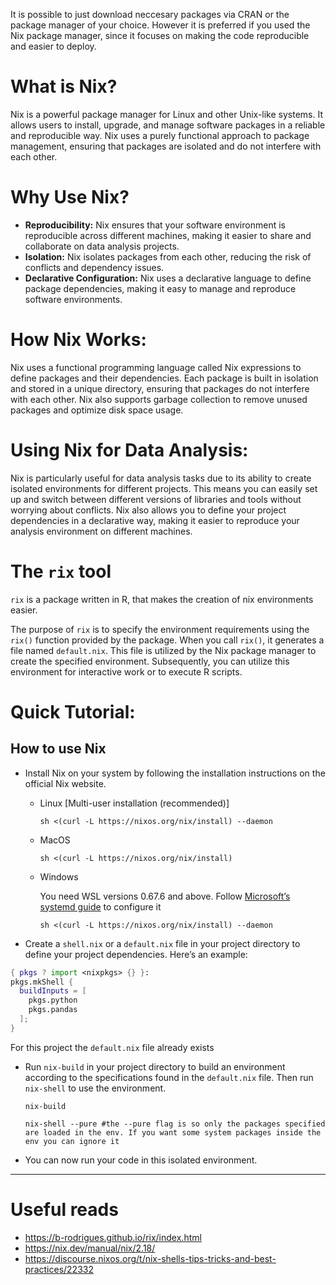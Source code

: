 

It is possible to just download neccesary packages via CRAN or the package manager of your choice. However it is preferred if you used the Nix package manager, since it focuses on making the code reproducible and easier to deploy.

# What is Nix?

Nix is a powerful package manager for Linux and other Unix-like systems. It allows users to install, upgrade, and manage software packages in a reliable and reproducible way. Nix uses a purely functional approach to package management, ensuring that packages are isolated and do not interfere with each other.

# Why Use Nix?

- **Reproducibility:** Nix ensures that your software environment is reproducible across different machines, making it easier to share and collaborate on data analysis projects.
- **Isolation:** Nix isolates packages from each other, reducing the risk of conflicts and dependency issues.
- **Declarative Configuration:** Nix uses a declarative language to define package dependencies, making it easy to manage and reproduce software environments.

# How Nix Works:

Nix uses a functional programming language called Nix expressions to define packages and their dependencies. Each package is built in isolation and stored in a unique directory, ensuring that packages do not interfere with each other. Nix also supports garbage collection to remove unused packages and optimize disk space usage.

# Using Nix for Data Analysis:

Nix is particularly useful for data analysis tasks due to its ability to create isolated environments for different projects. This means you can easily set up and switch between different versions of libraries and tools without worrying about conflicts. Nix also allows you to define your project dependencies in a declarative way, making it easier to reproduce your analysis environment on different machines.

# The `rix` tool

`rix` is a package written in R, that makes the creation of nix environments easier.

The purpose of `rix` is to specify the environment requirements using the `rix()` function provided by the package. When you call `rix()`, it generates a file named `default.nix`. This file is utilized by the Nix package manager to create the specified environment. Subsequently, you can utilize this environment for interactive work or to execute R scripts.

# Quick Tutorial:

## How to use Nix

- Install Nix on your system by following the installation instructions on the official Nix website.
  
  - Linux [Multi-user installation (recommended)]
    
    ```shell
    sh <(curl -L https://nixos.org/nix/install) --daemon
    ```
  
  - MacOS
    
    ```shell
    sh <(curl -L https://nixos.org/nix/install)
    ```
  
  - Windows
    
    You need WSL versions 0.67.6 and above. Follow [Microsoft’s systemd guide](https://devblogs.microsoft.com/commandline/systemd-support-is-now-available-in-wsl) to configure it
    
    ```shell
    sh <(curl -L https://nixos.org/nix/install) --daemon
    ```

- Create a `shell.nix` or a `default.nix` file in your project directory to define your project dependencies. Here&rsquo;s an example:

```nix
{ pkgs ? import <nixpkgs> {} }:
pkgs.mkShell {
  buildInputs = [
    pkgs.python
    pkgs.pandas
  ];
}
```

For this project the `default.nix` file already exists

- Run `nix-build` in your project directory to build an environment according to the specifications found in the `default.nix` file. Then run `nix-shell` to use the environment.
  
  ```shell
  nix-build
  
  nix-shell --pure #the --pure flag is so only the packages specified are loaded in the env. If you want some system packages inside the env you can ignore it
  ```

- You can now run your code in this isolated environment.

---

# Useful reads

- <https://b-rodrigues.github.io/rix/index.html>
- <https://nix.dev/manual/nix/2.18/>
- <https://discourse.nixos.org/t/nix-shells-tips-tricks-and-best-practices/22332>
